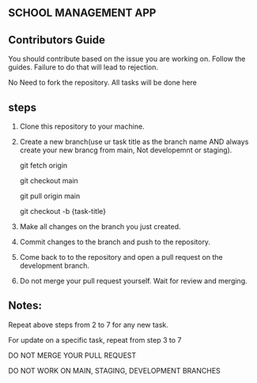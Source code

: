 ## SCHOOL MANAGEMENT APP

## Contributors Guide

You should contribute based on the issue you are working on. Follow the guides. Failure to do that will lead to rejection.

No Need to fork the repository. All tasks will be done here

## steps
1. Clone this repository to your machine.

2. Create a new branch(use ur task title as the branch name AND always create your new brancg from main, Not developemnt or staging).

    git fetch origin

    git checkout main

    git pull origin main

    git checkout -b {task-title}

3. Make all changes on the branch you just created.

4. Commit changes to the branch and push to the repository.

5. Come back to to the repository and open a pull request on the development branch.

6. Do not merge your pull request yourself. Wait for review and merging.

## Notes:
Repeat above steps from 2 to 7 for any new task.

For update on a specific task, repeat from step 3 to 7

DO NOT MERGE YOUR PULL REQUEST

DO NOT WORK ON MAIN, STAGING, DEVELOPMENT BRANCHES


